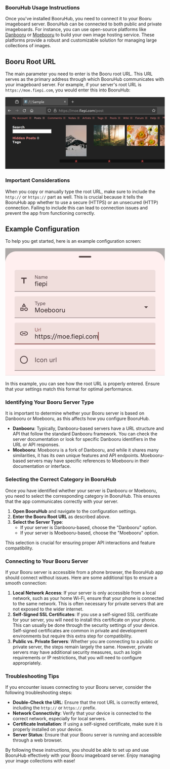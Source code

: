 ### BooruHub Usage Instructions

Once you've installed BooruHub, you need to connect it to your Booru imageboard server. BooruHub can be connected to both public and private imageboards. For instance, you can use open-source platforms like [Danbooru](https://github.com/danbooru/danbooru) or [Moebooru](https://github.com/moebooru/moebooru) to build your own image hosting service. These platforms provide a robust and customizable solution for managing large collections of images.

## Booru Root URL
The main parameter you need to enter is the Booru root URL. This URL serves as the primary address through which BooruHub communicates with your imageboard server. For example, if your server's root URL is `https://moe.fiepi.com`, you would enter this into BooruHub:

![Example Booru](assets/example_booru.png)

### Important Considerations
When you copy or manually type the root URL, make sure to include the `http://` or `https://` part as well. This is crucial because it tells the BooruHub app whether to use a secure (HTTPS) or an unsecured (HTTP) connection. Failing to include this can lead to connection issues and prevent the app from functioning correctly.

## Example Configuration
To help you get started, here is an example configuration screen:

![Example Configuration](assets/example_config.jpg)

In this example, you can see how the root URL is properly entered. Ensure that your settings match this format for optimal performance.

### Identifying Your Booru Server Type
It is important to determine whether your Booru server is based on Danbooru or Moebooru, as this affects how you configure BooruHub.

- **Danbooru**: Typically, Danbooru-based servers have a URL structure and API that follow the standard Danbooru framework. You can check the server documentation or look for specific Danbooru identifiers in the URL or API responses.
- **Moebooru**: Moebooru is a fork of Danbooru, and while it shares many similarities, it has its own unique features and API endpoints. Moebooru-based servers may have specific references to Moebooru in their documentation or interface.

### Selecting the Correct Category in BooruHub
Once you have identified whether your server is Danbooru or Moebooru, you need to select the corresponding category in BooruHub. This ensures that the app communicates correctly with your server.

1. **Open BooruHub** and navigate to the configuration settings.
2. **Enter the Booru Root URL** as described above.
3. **Select the Server Type**:
   - If your server is Danbooru-based, choose the "Danbooru" option.
   - If your server is Moebooru-based, choose the "Moebooru" option.

This selection is crucial for ensuring proper API interactions and feature compatibility.

### Connecting to Your Booru Server
If your Booru server is accessible from a phone browser, the BooruHub app should connect without issues. Here are some additional tips to ensure a smooth connection:

1. **Local Network Access**: If your server is only accessible from a local network, such as your home Wi-Fi, ensure that your phone is connected to the same network. This is often necessary for private servers that are not exposed to the wider internet.
2. **Self-Signed SSL Certificates**: If you use a self-signed SSL certificate for your server, you will need to install this certificate on your phone. This can usually be done through the security settings of your device. Self-signed certificates are common in private and development environments but require this extra step for compatibility.
3. **Public vs. Private Servers**: Whether you are connecting to a public or private server, the steps remain largely the same. However, private servers may have additional security measures, such as login requirements or IP restrictions, that you will need to configure appropriately.

### Troubleshooting Tips
If you encounter issues connecting to your Booru server, consider the following troubleshooting steps:

- **Double-Check the URL**: Ensure that the root URL is correctly entered, including the `http://` or `https://` prefix.
- **Network Connectivity**: Verify that your device is connected to the correct network, especially for local servers.
- **Certificate Installation**: If using a self-signed certificate, make sure it is properly installed on your device.
- **Server Status**: Ensure that your Booru server is running and accessible through a web browser.

By following these instructions, you should be able to set up and use BooruHub effectively with your Booru imageboard server. Enjoy managing your image collections with ease!
